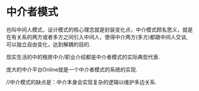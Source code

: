 # 中介者模式

也叫中间人模式，设计模式的核心理念就是封装变化点，中介模式顾名思义，就是在有关系的两方或者多方之间引入中间人，使得中介两方(多方)都跟中间人交谈,可以独立自由变化，达到解耦的目的.

现实生活的中的租房中介/职业介绍都是中介者模式的实际典型代表.

庞大的中介平台Online就是一个中介者模式的系统的实现.

//中介模式的缺点是：中介本身会实现复杂的逻辑以维护多边关系.
